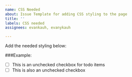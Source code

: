 ```yaml
---
name: CSS Needed
about: Issue Template for adding CSS styling to the page
title: ''
labels: CSS needed
assignees: evankauh, evanykauh

---
```


Add the needed styling below:

###Example:
- [ ] This is an unchecked checkbox for todo items
- [ ] This is also an unchecked checkbox
